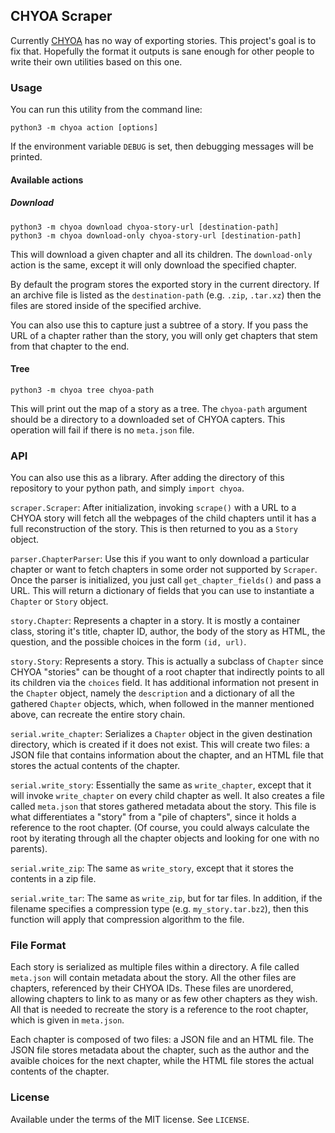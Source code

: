 ## CHYOA Scraper
Currently [CHYOA](https://chyoa.com) has no way of exporting stories. This project's goal is to fix that. Hopefully the format it outputs is sane enough for other people to write their own utilities based on this one.

### Usage
You can run this utility from the command line:

`python3 -m chyoa action [options]`

If the environment variable `DEBUG` is set, then debugging messages will be printed.

#### Available actions
##### Download
`python3 -m chyoa download chyoa-story-url [destination-path]`  
`python3 -m chyoa download-only chyoa-story-url [destination-path]`

This will download a given chapter and all its children. The `download-only` action is the same, except it will only download the specified chapter.

By default the program stores the exported story in the current directory. If an archive file is listed as the `destination-path` (e.g. `.zip`, `.tar.xz`) then the files are stored inside of the specified archive.

You can also use this to capture just a subtree of a story. If you pass the URL of a chapter rather than the story, you will only get chapters that stem from that chapter to the end.

#### Tree
`python3 -m chyoa tree chyoa-path`

This will print out the map of a story as a tree. The `chyoa-path` argument should be a directory to a downloaded set of CHYOA capters. This operation will fail if there is no `meta.json` file.

### API
You can also use this as a library. After adding the directory of this repository to your python path, and simply `import chyoa`.

`scraper.Scraper`: After initialization, invoking `scrape()` with a URL to a CHYOA story will fetch all the webpages of the child chapters until it has a full reconstruction of the story. This is then returned to you as a `Story` object.

`parser.ChapterParser`: Use this if you want to only download a particular chapter or want to fetch chapters in some order not supported by `Scraper`. Once the parser is initialized, you just call `get_chapter_fields()` and pass a URL. This will return a dictionary of fields that you can use to instantiate a `Chapter` or `Story` object.

`story.Chapter`: Represents a chapter in a story. It is mostly a container class, storing it's title, chapter ID, author, the body of the story as HTML, the question, and the possible choices in the form `(id, url)`.

`story.Story`: Represents a story. This is actually a subclass of `Chapter` since CHYOA "stories" can be thought of a root chapter that indirectly points to all its children via the `choices` field. It has additional information not present in the `Chapter` object, namely the `description` and a dictionary of all the gathered `Chapter` objects, which, when followed in the manner mentioned above, can recreate the entire story chain.

`serial.write_chapter`: Serializes a `Chapter` object in the given destination directory, which is created if it does not exist. This will create two files: a JSON file that contains information about the chapter, and an HTML file that stores the actual contents of the chapter.

`serial.write_story`: Essentially the same as `write_chapter`, except that it will invoke `write_chapter` on every child chapter as well. It also creates a file called `meta.json` that stores gathered metadata about the story. This file is what differentiates a "story" from a "pile of chapters", since it holds a reference to the root chapter. (Of course, you could always calculate the root by iterating through all the chapter objects and looking for one with no parents).

`serial.write_zip`: The same as `write_story`, except that it stores the contents in a zip file.

`serial.write_tar`: The same as `write_zip`, but for tar files. In addition, if the filename specifies a compression type (e.g. `my_story.tar.bz2`), then this function will apply that compression algorithm to the file.

### File Format
Each story is serialized as multiple files within a directory. A file called `meta.json` will contain metadata about the story. All the other files are chapters, referenced by their CHYOA IDs. These files are unordered, allowing chapters to link to as many or as few other chapters as they wish. All that is needed to recreate the story is a reference to the root chapter, which is given in `meta.json`.

Each chapter is composed of two files: a JSON file and an HTML file. The JSON file stores metadata about the chapter, such as the author and the avaible choices for the next chapter, while the HTML file stores the actual contents of the chapter.

### License
Available under the terms of the MIT license. See `LICENSE`.


